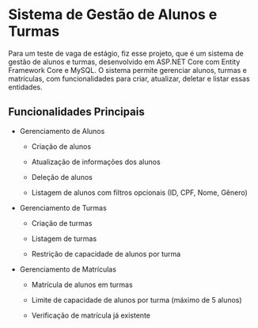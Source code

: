# Sistema de Gestão de Alunos e Turmas
Para um teste de vaga de estágio, fiz esse projeto, que é um sistema de gestão de alunos e turmas, desenvolvido em ASP.NET Core com Entity Framework Core e MySQL. O sistema permite gerenciar alunos, turmas e matrículas, com funcionalidades para criar, atualizar, deletar e listar essas entidades.

## Funcionalidades Principais
- Gerenciamento de Alunos

    - Criação de alunos

    - Atualização de informações dos alunos

    - Deleção de alunos

    - Listagem de alunos com filtros opcionais (ID, CPF, Nome, Gênero)

- Gerenciamento de Turmas

    - Criação de turmas

    - Listagem de turmas

    - Restrição de capacidade de alunos por turma

- Gerenciamento de Matrículas

    - Matrícula de alunos em turmas

    - Limite de capacidade de alunos por turma (máximo de 5 alunos)

    - Verificação de matrícula já existente